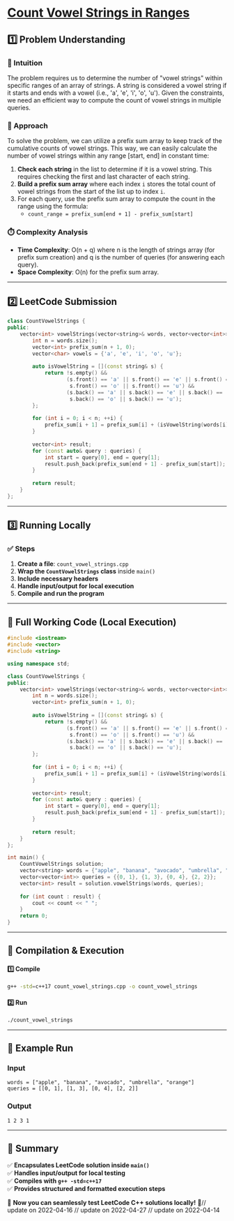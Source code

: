 # **[Count Vowel Strings in Ranges](https://leetcode.com/problems/count-vowel-strings-in-ranges/description/)**  

## **1️⃣ Problem Understanding**  
### **📌 Intuition**  
The problem requires us to determine the number of "vowel strings" within specific ranges of an array of strings. A string is considered a vowel string if it starts and ends with a vowel (i.e., 'a', 'e', 'i', 'o', 'u'). Given the constraints, we need an efficient way to compute the count of vowel strings in multiple queries.

### **🚀 Approach**  
To solve the problem, we can utilize a prefix sum array to keep track of the cumulative counts of vowel strings. This way, we can easily calculate the number of vowel strings within any range [start, end] in constant time:

1. **Check each string** in the list to determine if it is a vowel string. This requires checking the first and last character of each string.
2. **Build a prefix sum array** where each index `i` stores the total count of vowel strings from the start of the list up to index `i`.
3. For each query, use the prefix sum array to compute the count in the range using the formula:
   - `count_range = prefix_sum[end + 1] - prefix_sum[start]`

### **⏱️ Complexity Analysis**  
- **Time Complexity**: O(n + q) where n is the length of strings array (for prefix sum creation) and q is the number of queries (for answering each query).  
- **Space Complexity**: O(n) for the prefix sum array.

---  

## **2️⃣ LeetCode Submission**  
```cpp
class CountVowelStrings {
public:
    vector<int> vowelStrings(vector<string>& words, vector<vector<int>>& queries) {
        int n = words.size();
        vector<int> prefix_sum(n + 1, 0);
        vector<char> vowels = {'a', 'e', 'i', 'o', 'u'};
        
        auto isVowelString = [](const string& s) {
            return !s.empty() && 
                   (s.front() == 'a' || s.front() == 'e' || s.front() == 'i' || 
                    s.front() == 'o' || s.front() == 'u') &&
                   (s.back() == 'a' || s.back() == 'e' || s.back() == 'i' || 
                    s.back() == 'o' || s.back() == 'u');
        };
        
        for (int i = 0; i < n; ++i) {
            prefix_sum[i + 1] = prefix_sum[i] + (isVowelString(words[i]) ? 1 : 0);
        }
        
        vector<int> result;
        for (const auto& query : queries) {
            int start = query[0], end = query[1];
            result.push_back(prefix_sum[end + 1] - prefix_sum[start]);
        }
        
        return result;
    }
};
```  

---  

## **3️⃣ Running Locally**  
### **✅ Steps**  
1. **Create a file**: `count_vowel_strings.cpp`  
2. **Wrap the `CountVowelStrings` class** inside `main()`  
3. **Include necessary headers**  
4. **Handle input/output for local execution**  
5. **Compile and run the program**  

---  

## **📝 Full Working Code (Local Execution)**  
```cpp
#include <iostream>
#include <vector>
#include <string>

using namespace std;

class CountVowelStrings {
public:
    vector<int> vowelStrings(vector<string>& words, vector<vector<int>>& queries) {
        int n = words.size();
        vector<int> prefix_sum(n + 1, 0);
        
        auto isVowelString = [](const string& s) {
            return !s.empty() && 
                   (s.front() == 'a' || s.front() == 'e' || s.front() == 'i' || 
                    s.front() == 'o' || s.front() == 'u') &&
                   (s.back() == 'a' || s.back() == 'e' || s.back() == 'i' || 
                    s.back() == 'o' || s.back() == 'u');
        };
        
        for (int i = 0; i < n; ++i) {
            prefix_sum[i + 1] = prefix_sum[i] + (isVowelString(words[i]) ? 1 : 0);
        }
        
        vector<int> result;
        for (const auto& query : queries) {
            int start = query[0], end = query[1];
            result.push_back(prefix_sum[end + 1] - prefix_sum[start]);
        }
        
        return result;
    }
};

int main() {
    CountVowelStrings solution;
    vector<string> words = {"apple", "banana", "avocado", "umbrella", "orange"};
    vector<vector<int>> queries = {{0, 1}, {1, 3}, {0, 4}, {2, 2}};
    vector<int> result = solution.vowelStrings(words, queries);
    
    for (int count : result) {
        cout << count << " ";
    }
    return 0;
}
```  

---  

## **🔧 Compilation & Execution**  
#### **1️⃣ Compile**  
```bash
g++ -std=c++17 count_vowel_strings.cpp -o count_vowel_strings
```  

#### **2️⃣ Run**  
```bash
./count_vowel_strings
```  

---  

## **🎯 Example Run**  
### **Input**  
```
words = ["apple", "banana", "avocado", "umbrella", "orange"]
queries = [[0, 1], [1, 3], [0, 4], [2, 2]]
```  
### **Output**  
```
1 2 3 1 
```  

---  

## **📌 Summary**  
✅ **Encapsulates LeetCode solution inside `main()`**  
✅ **Handles input/output for local testing**  
✅ **Compiles with `g++ -std=c++17`**  
✅ **Provides structured and formatted execution steps**  

🚀 **Now you can seamlessly test LeetCode C++ solutions locally!** 🚀// update on 2022-04-16
// update on 2022-04-27
// update on 2022-04-14
